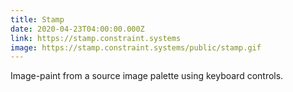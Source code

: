 ```yaml
---
title: Stamp
date: 2020-04-23T04:00:00.000Z
link: https://stamp.constraint.systems
image: https://stamp.constraint.systems/public/stamp.gif
---
```


Image-paint from a source image palette using keyboard controls.

